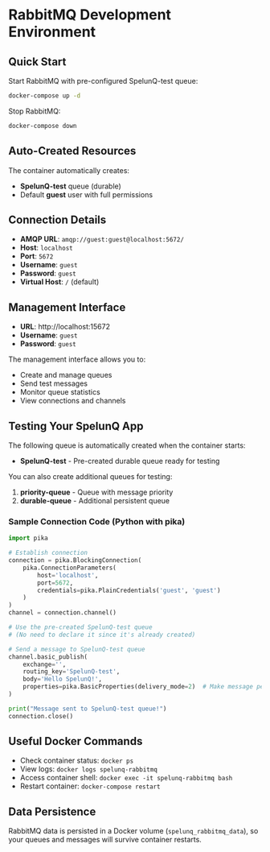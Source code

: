 # RabbitMQ Development Environment

## Quick Start

Start RabbitMQ with pre-configured SpelunQ-test queue:
```bash
docker-compose up -d
```

Stop RabbitMQ:
```bash
docker-compose down
```

## Auto-Created Resources

The container automatically creates:
- **SpelunQ-test** queue (durable)
- Default **guest** user with full permissions

## Connection Details

- **AMQP URL**: `amqp://guest:guest@localhost:5672/`
- **Host**: `localhost`
- **Port**: `5672`
- **Username**: `guest`
- **Password**: `guest`
- **Virtual Host**: `/` (default)

## Management Interface

- **URL**: http://localhost:15672
- **Username**: `guest`
- **Password**: `guest`

The management interface allows you to:
- Create and manage queues
- Send test messages
- Monitor queue statistics
- View connections and channels

## Testing Your SpelunQ App

The following queue is automatically created when the container starts:

- **SpelunQ-test** - Pre-created durable queue ready for testing

You can also create additional queues for testing:

1. **priority-queue** - Queue with message priority
2. **durable-queue** - Additional persistent queue

### Sample Connection Code (Python with pika)
```python
import pika

# Establish connection
connection = pika.BlockingConnection(
    pika.ConnectionParameters(
        host='localhost',
        port=5672,
        credentials=pika.PlainCredentials('guest', 'guest')
    )
)
channel = connection.channel()

# Use the pre-created SpelunQ-test queue
# (No need to declare it since it's already created)

# Send a message to SpelunQ-test queue
channel.basic_publish(
    exchange='',
    routing_key='SpelunQ-test',
    body='Hello SpelunQ!',
    properties=pika.BasicProperties(delivery_mode=2)  # Make message persistent
)

print("Message sent to SpelunQ-test queue!")
connection.close()
```

## Useful Docker Commands

- Check container status: `docker ps`
- View logs: `docker logs spelunq-rabbitmq`
- Access container shell: `docker exec -it spelunq-rabbitmq bash`
- Restart container: `docker-compose restart`

## Data Persistence

RabbitMQ data is persisted in a Docker volume (`spelunq_rabbitmq_data`), so your queues and messages will survive container restarts.
